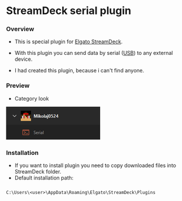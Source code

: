 # StreamDeck serial plugin

### Overview

- This is special plugin for [Elgato StreamDeck](https://www.elgato.com/).

- With this plugin you can send data by serial ([USB](https://pl.wikipedia.org/wiki/USB)) to any external device.

- I had created this plugin, because i can't find anyone.

### Preview
 - Category look
   
![](https://github.com/Mikolaj0524/StreamDeck_Serial/blob/main/github/category.png)


### Installation

- If you want to install plugin you need to copy downloaded files into StreamDeck folder.
- Default installation path:
  
###
    C:\Users\<user>\AppData\Roaming\Elgato\StreamDeck\Plugins
